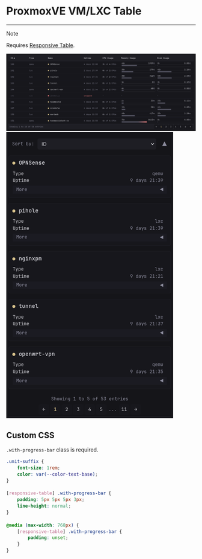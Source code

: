 # ProxmoxVE VM/LXC Table
---
> [!NOTE]
>
> Requires [Responsive Table](https://github.com/ralphocdol/glance-micro-scripts/blob/main/responsive-table/README.md).

![desktop](preview1.png)
![mobile](preview2.png)

## Custom CSS
`.with-progress-bar` class is required.

```css
.unit-suffix {
    font-size: 1rem;
    color: var(--color-text-base);
}

[responsive-table] .with-progress-bar {
    padding: 5px 5px 5px 3px; 
    line-height: normal;
}

@media (max-width: 768px) { 
    [responsive-table] .with-progress-bar {
        padding: unset;
    }
}
```